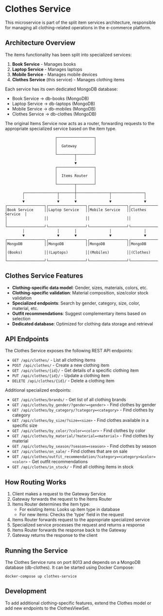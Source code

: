 # Clothes Service

This microservice is part of the split item services architecture, responsible for managing all clothing-related operations in the e-commerce platform.

## Architecture Overview

The items functionality has been split into specialized services:

1. **Book Service** - Manages books
2. **Laptop Service** - Manages laptops
3. **Mobile Service** - Manages mobile devices
4. **Clothes Service** (this service) - Manages clothing items

Each service has its own dedicated MongoDB database:

- Book Service → db-books (MongoDB)
- Laptop Service → db-laptops (MongoDB)
- Mobile Service → db-mobiles (MongoDB)
- Clothes Service → db-clothes (MongoDB)

The original Items Service now acts as a router, forwarding requests to the appropriate specialized service based on the item type.

```
                       ┌─────────────────┐
                       │                 │
                       │  Gateway        │
                       │                 │
                       └────────┬────────┘
                                │
                                ▼
                       ┌─────────────────┐
                       │                 │
                       │  Items Router   │
                       │                 │
                       └────────┬────────┘
                                │
        ┌───────────────┬───────┼───────────────┬───────────────┐
        │               │       │               │               │
        ▼               ▼       ▼               ▼               ▼
┌─────────────────┐┌─────────────────┐┌─────────────────┐┌─────────────────┐
│Book Service     ││Laptop Service   ││Mobile Service   ││Clothes Service  │
│                 ││                 ││                 ││                 │
└─────────────────┘└─────────────────┘└─────────────────┘└─────────────────┘
        │               │       │               │               │
        ▼               ▼       ▼               ▼               ▼
┌─────────────────┐┌─────────────────┐┌─────────────────┐┌─────────────────┐
│MongoDB          ││MongoDB          ││MongoDB          ││MongoDB          │
│(Books)          ││(Laptops)        ││(Mobiles)        ││(Clothes)        │
└─────────────────┘└─────────────────┘└─────────────────┘└─────────────────┘
```

## Clothes Service Features

- **Clothing-specific data model**: Gender, sizes, materials, colors, etc.
- **Clothing-specific validation**: Material composition, size/color stock validation
- **Specialized endpoints**: Search by gender, category, size, color, material, etc.
- **Outfit recommendations**: Suggest complementary items based on selection
- **Dedicated database**: Optimized for clothing data storage and retrieval

## API Endpoints

The Clothes Service exposes the following REST API endpoints:

- `GET /api/clothes/` - List all clothing items
- `POST /api/clothes/` - Create a new clothing item
- `GET /api/clothes/{id}/` - Get details of a specific clothing item
- `PUT /api/clothes/{id}/` - Update a clothing item
- `DELETE /api/clothes/{id}/` - Delete a clothing item

Additional specialized endpoints:

- `GET /api/clothes/brands/` - Get list of all clothing brands
- `GET /api/clothes/by_gender/?gender=<gender>` - Find clothes by gender
- `GET /api/clothes/by_category/?category=<category>` - Find clothes by category
- `GET /api/clothes/by_size/?size=<size>` - Find clothes available in a specific size
- `GET /api/clothes/by_color/?color=<color>` - Find clothes by color
- `GET /api/clothes/by_material/?material=<material>` - Find clothes by material
- `GET /api/clothes/by_season/?season=<season>` - Find clothes by season
- `GET /api/clothes/on_sale/` - Find clothes that are on sale
- `GET /api/clothes/outfit_recommendation/?category=<category>&color=<color>` - Get outfit recommendations
- `GET /api/clothes/in_stock/` - Find all clothing items in stock

## How Routing Works

1. Client makes a request to the Gateway Service
2. Gateway forwards the request to the Items Router 
3. Items Router determines the item type:
   - For existing items: Looks up item type in database
   - For new items: Checks the 'type' field in the request
4. Items Router forwards request to the appropriate specialized service
5. Specialized service processes the request and returns a response
6. Items Router forwards the response back to the Gateway
7. Gateway returns the response to the client

## Running the Service

The Clothes Service runs on port 8013 and depends on a MongoDB database (db-clothes). It can be started using Docker Compose:

```
docker-compose up clothes-service
```

## Development

To add additional clothing-specific features, extend the Clothes model or add new endpoints to the ClothesViewSet. 